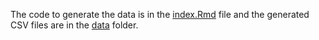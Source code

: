 The code to generate the data is in the [index.Rmd](https://github.com/viparc/amu_metrics/blob/master/index.Rmd) file and the generated CSV files are in the [data](https://github.com/viparc/amu_metrics/tree/master/data) folder.
